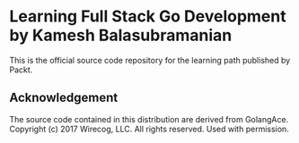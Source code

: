# Learning Full Stack Go Development by Kamesh Balasubramanian

This is the official source code repository for the learning path published by Packt.


## Acknowledgement
The source code contained in this distribution are derived from 
GolangAce. Copyright (c) 2017 Wirecog, LLC. All rights reserved.
Used with permission.
